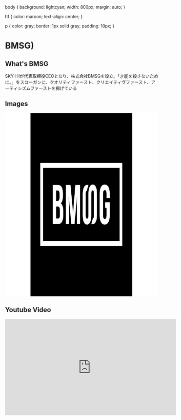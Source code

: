 body {
  background: lightcyan;
  width: 800px;
  margin: auto;
}

h1 {
  color: maroon;
  text-align: center;
}

p {
  color: gray;
  border: 1px solid gray;
  padding: 10px;
}

# BMSG)
## What's BMSG
SKY-HIが代表取締役CEOとなり、株式会社BMSGを設立。「才能を殺さないために。」をスローガンに、クオリティファースト、クリエイティヴファースト、アーティシズムファーストを掲げている

## Images
<img src="bmsg.jpeg" alt="Logo" width="500" height="600">


## Youtube Video
<iframe width="560" height="315" 
src="https://www.youtube.com/watch?v=FGbv7b1UZAU" title="YouTube video 
player" frameborder="0" allow="accelerometer; autoplay; clipboard-write; 
encrypted-media; gyroscope; picture-in-picture" allowfullscreen></iframe>





